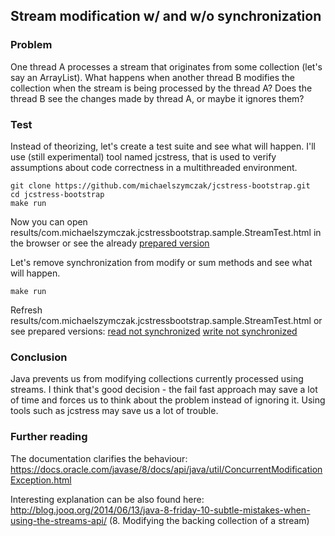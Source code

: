 ## Stream modification w/ and w/o synchronization

### Problem

One thread A processes a stream that originates from some collection (let's say an ArrayList).
What happens when another thread B modifies the collection when the stream is being processed by the thread A?
Does the thread B see the changes made by thread A, or maybe it ignores them?

### Test

Instead of theorizing, let's create a test suite and see what will happen. I'll use (still experimental) tool named jcstress,
that is used to verify assumptions about code correctness in a multithreaded environment.
 
    git clone https://github.com/michaelszymczak/jcstress-bootstrap.git
    cd jcstress-bootstrap
    make run

Now you can open results/com.michaelszymczak.jcstressbootstrap.sample.StreamTest.html 
in the browser or see the already [prepared version](http://htmlpreview.github.io/?https://raw.githubusercontent.com/michaelszymczak/jcstress-bootstrap/master/docs/StreamModifications/com.michaelszymczak.jcstressbootstrap.sample.StreamTest_synchronized.html)

Let's remove synchronization from modify or sum methods and see what will happen.

    make run
    
Refresh results/com.michaelszymczak.jcstressbootstrap.sample.StreamTest.html or see prepared versions:
[read not synchronized](http://htmlpreview.github.io/?https://raw.githubusercontent.com/michaelszymczak/jcstress-bootstrap/master/docs/StreamModifications/com.michaelszymczak.jcstressbootstrap.sample.StreamTest_sum_not_synchronized.html)
[write not synchronized](http://htmlpreview.github.io/?https://raw.githubusercontent.com/michaelszymczak/jcstress-bootstrap/master/docs/StreamModifications/com.michaelszymczak.jcstressbootstrap.sample.StreamTest_modify_not_synchronized.html)

### Conclusion

Java prevents us from modifying collections currently processed using streams. I think that's good decision - the fail fast approach may
save a lot of time and forces us to think about the problem instead of ignoring it. Using tools such as jcstress may save us a lot of trouble.

### Further reading

The documentation clarifies the behaviour: https://docs.oracle.com/javase/8/docs/api/java/util/ConcurrentModificationException.html

Interesting explanation can be also found here: http://blog.jooq.org/2014/06/13/java-8-friday-10-subtle-mistakes-when-using-the-streams-api/ (8. Modifying the backing collection of a stream)

    

